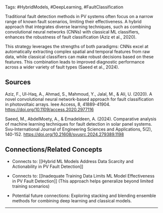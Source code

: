 Tags: #HybridModels, #DeepLearning, #FaultClassification

Traditional fault detection methods in PV systems often focus on a narrow range of known fault scenarios, limiting their effectiveness. 
A hybrid approach that integrates diverse learning techniques, such as combining convolutional neural networks (CNNs) with classical ML classifiers, enhances the robustness of fault classification (Aziz et al., 2020).

This strategy leverages the strengths of both paradigms: CNNs excel at automatically extracting complex spatial and temporal features from raw data, while classical classifiers can make robust decisions based on these features. 
This combination leads to improved diagnostic performance across a wider variety of fault types (Saeed et al., 2024).

## Sources

Aziz, F., Ul-Haq, A., Ahmad, S., Mahmoud, Y., Jalal, M., & Ali, U. (2020). A novel convolutional neural network-based approach for fault classification in photovoltaic arrays. Ieee Access, 8, 41889-41904. https://doi.org/10.1109/access.2020.2977116

Saeed, M., AbdelMoety, A., & Emadeldeen, A. (2024). Comparative analysis of machine learning techniques for fault detection in solar panel systems. Svu-International Journal of Engineering Sciences and Applications, 5(2), 140-152. https://doi.org/10.21608/svusrc.2024.279389.1198

## Connections/Related Concepts

- Connects to: [[Hybrid ML Models Address Data Scarcity and Actionability in PV Fault Detection]]
    
- Connects to: [[Inadequate Training Data Limits ML Model Effectiveness in PV Fault Detection]] (This approach helps generalize beyond limited training scenarios)
    
- Potential future connections: Exploring stacking and blending ensemble methods for combining deep learning and classical models.
    

---